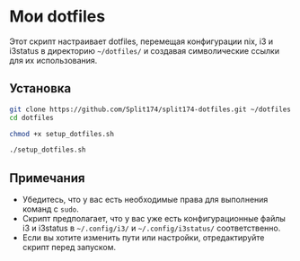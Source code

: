 # Мои dotfiles

Этот скрипт настраивает dotfiles, перемещая конфигурации nix, i3 и i3status в директорию `~/dotfiles/` и создавая символические ссылки для их использования.

## Установка

   ```bash
   git clone https://github.com/Split174/split174-dotfiles.git ~/dotfiles
   cd dotfiles
   ```

   ```bash
   chmod +x setup_dotfiles.sh
   ```

   ```bash
   ./setup_dotfiles.sh
   ```

## Примечания

- Убедитесь, что у вас есть необходимые права для выполнения команд с `sudo`.
- Скрипт предполагает, что у вас уже есть конфигурационные файлы i3 и i3status в `~/.config/i3/` и `~/.config/i3status/` соответственно.
- Если вы хотите изменить пути или настройки, отредактируйте скрипт перед запуском.